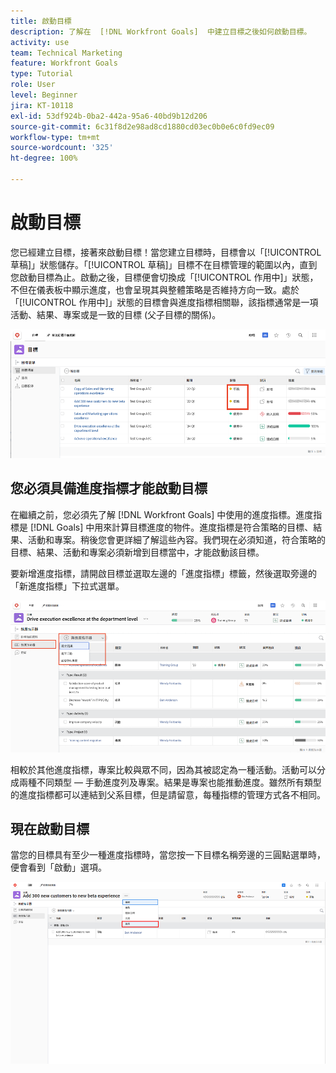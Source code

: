 ```yaml
---
title: 啟動目標
description: 了解在  [!DNL Workfront Goals]  中建立目標之後如何啟動目標。
activity: use
team: Technical Marketing
feature: Workfront Goals
type: Tutorial
role: User
level: Beginner
jira: KT-10118
exl-id: 53df924b-0ba2-442a-95a6-40bd9b12d206
source-git-commit: 6c31f8d2e98ad8cd1880cd03ec0b0e6c0fd9ec09
workflow-type: tm+mt
source-wordcount: '325'
ht-degree: 100%

---
```


# 啟動目標

您已經建立目標，接著來啟動目標！當您建立目標時，目標會以「[!UICONTROL 草稿]」狀態儲存。「[!UICONTROL 草稿]」目標不在目標管理的範圍以內，直到您啟動目標為止。啟動之後，目標便會切換成「[!UICONTROL 作用中]」狀態，不但在儀表板中顯示進度，也會呈現其與整體策略是否維持方向一致。處於「[!UICONTROL 作用中]」狀態的目標會與進度指標相關聯，該指標通常是一項活動、結果、專案或是一致的目標 (父子目標的關係)。

![螢幕擷圖顯示 Workfront Goals 中一項處於草稿狀態的目標](assets/04-workfront-goals-activate-goals.png)

## 您必須具備進度指標才能啟動目標

在繼續之前，您必須先了解 [!DNL Workfront Goals] 中使用的進度指標。進度指標是 [!DNL Goals] 中用來計算目標進度的物件。進度指標是符合策略的目標、結果、活動和專案。稍後您會更詳細了解這些內容。我們現在必須知道，符合策略的目標、結果、活動和專案必須新增到目標當中，才能啟動該目標。

要新增進度指標，請開啟目標並選取左邊的「進度指標」標籤，然後選取旁邊的「新進度指標」下拉式選單。

![螢幕擷圖顯示結果、活動和專案，以及目標進度指標。](assets/05-workfront-goals-progress-indicators.png)

相較於其他進度指標，專案比較與眾不同，因為其被認定為一種活動。活動可以分成兩種不同類型 — 手動進度列及專案。結果是專案也能推動進度。雖然所有類型的進度指標都可以連結到父系目標，但是請留意，每種指標的管理方式各不相同。

## 現在啟動目標

當您的目標具有至少一種進度指標時，當您按一下目標名稱旁邊的三圓點選單時，便會看到「啟動」選項。

![螢幕擷圖顯示如何啟動目標。](assets/activate-a-goal-with-a-result.png)
